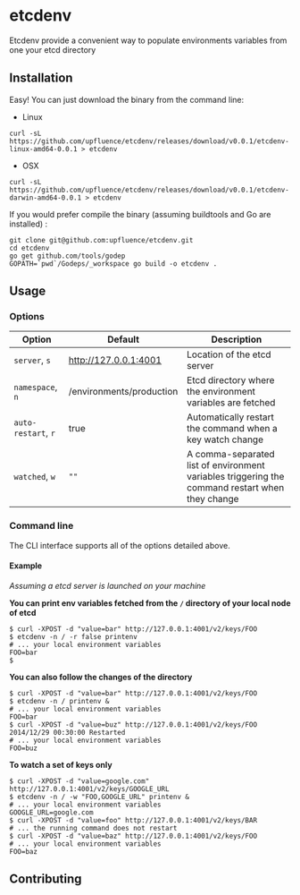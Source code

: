 # etcdenv

Etcdenv provide a convenient way to populate environments variables from one your etcd directory

## Installation

Easy! You can just download the binary from the command line:

* Linux

```shell
curl -sL https://github.com/upfluence/etcdenv/releases/download/v0.0.1/etcdenv-linux-amd64-0.0.1 > etcdenv
```

* OSX

```shell
curl -sL https://github.com/upfluence/etcdenv/releases/download/v0.0.1/etcdenv-darwin-amd64-0.0.1 > etcdenv
```

If you would prefer compile the binary (assuming buildtools and Go are installed) :

```shell
git clone git@github.com:upfluence/etcdenv.git
cd etcdenv
go get github.com/tools/godep
GOPATH=`pwd`/Godeps/_workspace go build -o etcdenv .
```

## Usage

### Options

| Option | Default | Description |
| ------ | ------- | ----------- |
| `server`, `s` | http://127.0.0.1:4001 | Location of the etcd server |
| `namespace`, `n`| /environments/production | Etcd directory where the environment variables are fetched |
| `auto-restart`, `r` | true | Automatically restart the command when a key watch change |
| `watched`, `w` | `""` | A comma-separated list of environment variables triggering the command restart when they change |

### Command line

The CLI interface supports all of the options detailed above.


#### Example

*Assuming a etcd server is launched on your machine*

**You can print env variables fetched from the `/` directory of your local node of etcd**

```shell
$ curl -XPOST -d "value=bar" http://127.0.0.1:4001/v2/keys/FOO
$ etcdenv -n / -r false printenv
# ... your local environment variables
FOO=bar
$
```

**You can also follow the changes of the directory**

```shell
$ curl -XPOST -d "value=bar" http://127.0.0.1:4001/v2/keys/FOO
$ etcdenv -n / printenv &
# ... your local environment variables
FOO=bar
$ curl -XPOST -d "value=buz" http://127.0.0.1:4001/v2/keys/FOO
2014/12/29 00:30:00 Restarted
# ... your local environment variables
FOO=buz
```

**To watch a set of keys only**

```shell
$ curl -XPOST -d "value=google.com" http://127.0.0.1:4001/v2/keys/GOOGLE_URL
$ etcdenv -n / -w "FOO,GOOGLE_URL" printenv &
# ... your local environment variables
GOOGLE_URL=google.com
$ curl -XPOST -d "value=foo" http://127.0.0.1:4001/v2/keys/BAR
# ... the running command does not restart
$ curl -XPOST -d "value=baz" http://127.0.0.1:4001/v2/keys/FOO
# ... your local environment variables
FOO=baz
```

## Contributing

